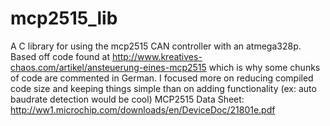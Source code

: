 # mcp2515_lib
A C library for using the mcp2515 CAN controller with an atmega328p.
Based off code found at http://www.kreatives-chaos.com/artikel/ansteuerung-eines-mcp2515 which is why some chunks of code are commented in German.
I focused more on reducing compiled code size and keeping things simple than on adding functionality (ex: auto baudrate detection would be cool)
MCP2515 Data Sheet: http://ww1.microchip.com/downloads/en/DeviceDoc/21801e.pdf